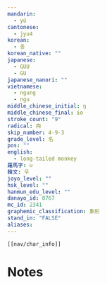 ```yaml
---
mandarin:
  - yú
cantonese:
  - jyu4
korean:
  - 옹
korean_native: ""
japanese:
  - GUU
  - GU
japanese_nanori: ""
vietnamese:
  - ngung
  - ngu
middle_chinese_initial: ŋ
middle_chinese_final: ɨo
stroke_count: "9"
radical: 禸
skip_number: 4-9-3
grade_level: 名
pos: ""
english:
  - long-tailed monkey
羅馬字: u
韓文: 우
joyo_level: ""
hsk_level: ""
hanmun_edu_level: ""
danayo_id: 8767
mc_id: 2341
graphemic_classification: 象形
stand_in: "FALSE"
aliases:
---
```

```meta-bind-embed
[[nav/char_info]]
```

# Notes
